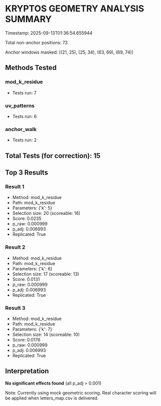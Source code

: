 # KRYPTOS GEOMETRY ANALYSIS SUMMARY

Timestamp: 2025-09-13T01:36:54.655944

Total non-anchor positions: 73

Anchor windows masked: [(21, 25), (25, 34), (63, 69), (69, 74)]

## Methods Tested

### mod_k_residue
- Tests run: 7

### uv_patterns
- Tests run: 6

### anchor_walk
- Tests run: 2

## Total Tests (for correction): 15

## Top 3 Results

### Result 1
- Method: mod_k_residue
- Path: mod_k_residue
- Parameters: {'k': 5}
- Selection size: 20 (scoreable: 16)
- Score: 0.0235
- p_raw: 0.000999
- p_adj: 0.006993
- Replicated: True

### Result 2
- Method: mod_k_residue
- Path: mod_k_residue
- Parameters: {'k': 6}
- Selection size: 17 (scoreable: 13)
- Score: 0.0131
- p_raw: 0.000999
- p_adj: 0.006993
- Replicated: True

### Result 3
- Method: mod_k_residue
- Path: mod_k_residue
- Parameters: {'k': 7}
- Selection size: 14 (scoreable: 10)
- Score: 0.0176
- p_raw: 0.000999
- p_adj: 0.006993
- Replicated: True

## Interpretation

**No significant effects found** (all p_adj > 0.001)

Note: Currently using mock geometric scoring. Real character scoring
will be applied when letters_map.csv is delivered.